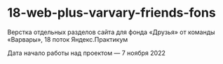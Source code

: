 # 18-web-plus-varvary-friends-fons

Верстка отдельных разделов сайта для фонда «Друзья» от команды «Варвары», 18 поток Яндекс.Практикум

Дата начало работы над проектом — 7 ноября 2022

